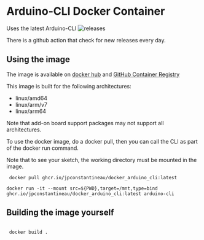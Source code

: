 # Arduino-CLI Docker Container


Uses the latest Arduino-CLI ![releases](https://img.shields.io/github/v/release/arduino/arduino-cli.svg)

There is a github action that check for new releases every day.

## Using the image

The image is available on [docker hub](https://hub.docker.com/repository/docker/jpconstantineau/arduino-cli/general) and [GitHub Container Registry](https://github.com/jpconstantineau/Docker_Arduino_CLI/pkgs/container/docker_arduino_cli)

This image is built for the following architectures:

* linux/amd64
* linux/arm/v7
* linux/arm64

Note that add-on board support packages may not support all architectures.

To use the docker image, do a docker pull, then you can call the CLI as part of the docker run command.

Note that to see your sketch, the working directory must be mounted in the image.

```
 docker pull ghcr.io/jpconstantineau/docker_arduino_cli:latest

docker run -it --mount src=${PWD},target=/mnt,type=bind  ghcr.io/jpconstantineau/docker_arduino_cli:latest arduino-cli

```


## Building the image yourself

```

 docker build .

```
